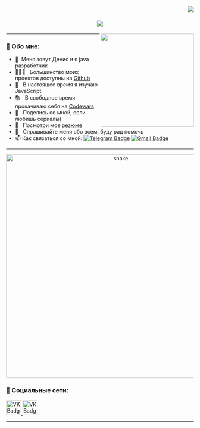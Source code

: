 <img align="right" src="https://visitor-badge.laobi.icu/badge?page_id=DenisStrykov.DenisStrykov">

<h1 align="center">
  <a href="https://git.io/typing-svg">
    <img src="https://readme-typing-svg.herokuapp.com/?color=337DF7FF&lines=Приветствую!+👋;Меня+зовут+Денис+....;Искренне+рад+встречи+!!!&center=true&size=30">
  </a>
</h1>

<img align='right' src='https://github.com/DenisStrykov/DenisStrykov/blob/main/images/octocat-anime.gif?raw=true' width='250'>


---
### 🧐 Обо мне:

- 🤝 &nbsp;Меня зовут Денис и я java разработчик
- 👨🏻‍💻 &nbsp; Большинство моих проектов доступны на [Github](https://github.com/DenisStrykov?tab=repositories)
- 🌱 &nbsp; В настоящее время я изучаю JavaScript
- 📚 &nbsp; В свободное время прокачиваю себя на [Codewars](https://www.codewars.com) 
- 🎨 &nbsp; Поделись со мной, если любишь сериалы)
- 📝 &nbsp; Посмотри мое [резюме](https://obninsk.hh.ru/resume/3563f33eff0c7c78b80039ed1f6d7754733769)
- 💬 &nbsp; Спрашивайте меня обо всем, буду рад помочь
- 📫 Как связаться со мной: [![Telegram Badge](https://img.shields.io/badge/-StrykovDenis-blue?style=flat&logo=Telegram&logoColor=white)](https://t.me/stryk_bro) [![Gmail Badge](https://img.shields.io/badge/-Gmail-red?style=flat&logo=Gmail&logoColor=white)](mailto:strykov2010g@gmail.com)
---

<p align="center">
 <img width="600" src="images/github-snake.svg" alt="snake"/>
</p>

### 🤝 Социальные сети:

  <div id="badges">
    <a href="https://vk.com/f1ll_zzz" target="_blank">
      <img src="https://cdn-icons-png.flaticon.com/512/145/145813.png" width="40" height="40" alt="VK Badge"/>
    </a>
    <a href="https://vk.com/f1ll_zzz" target="_blank">
      <img src="https://cdn-icons-png.flaticon.com/512/145/145813.png" width="40" height="40" alt="VK Badge"/>
    </a>
  </div>

---
